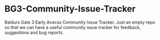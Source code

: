 # BG3-Community-Issue-Tracker
Baldurs Gate 3 Early Acecss Community Issue Tracker. Just an empty repo so that we can have a useful community issue tracker for feedback, suggestions and bug reports. 
